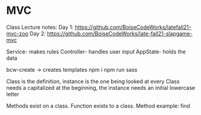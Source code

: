 # MVC
Class Lecture notes:
Day 1: https://github.com/BoiseCodeWorks/latefall21-mvc-zoo
Day 2: https://github.com/BoiseCodeWorks/late-fall21-slapgame-mvc

Service- makes rules
Controller- handles user input
AppState- holds the data


bcw-create -> creates templates
npm i
npm run sass

Class is the definition, instance is the one being looked at
every Class needs a capitalized at the beginning, the instance needs an initial lowercase letter

Methods exist on a class. Function exists to a class.
Method example: find